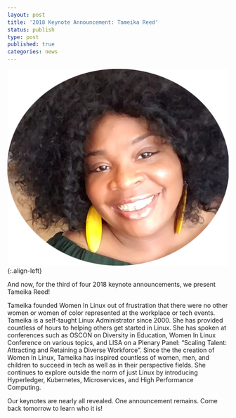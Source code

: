 ```yaml
---
layout: post
title: '2018 Keynote Announcement: Tameika Reed'
status: publish
type: post
published: true
categories: news
---
```


![](/img/posts/2018_Keynote_Tameika.png){:.align-left}

And now, for the third of four 2018 keynote announcements, we present Tameika Reed!

Tameika founded Women In Linux out of frustration that there were no other women or women of color represented at the workplace or tech events. Tameika is a self-taught Linux Administrator since 2000. She has provided countless of hours to helping others get started in Linux. She has spoken at conferences such as OSCON on Diversity in Education, Women In Linux Conference on various topics, and LISA on a Plenary Panel: “Scaling Talent: Attracting and Retaining a Diverse Workforce”. Since the the creation of Women In Linux, Tameika has inspired countless of women, men, and children to succeed in tech as well as in their perspective fields. She continues to explore outside the norm of just Linux by introducing Hyperledger, Kubernetes,  Microservices, and High Performance Computing.

Our keynotes are nearly all revealed. One announcement remains. Come back tomorrow to learn who it is!
